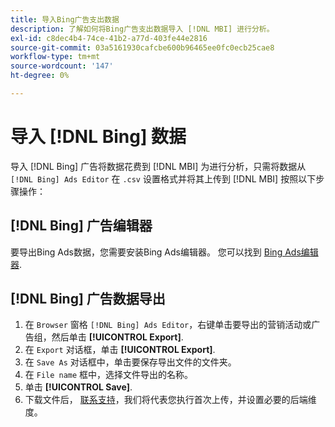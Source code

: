 ```yaml
---
title: 导入Bing广告支出数据
description: 了解如何将Bing广告支出数据导入 [!DNL MBI] 进行分析。
exl-id: c8dec4b4-74ce-41b2-a77d-403fe44e2816
source-git-commit: 03a5161930cafcbe600b96465ee0fc0ecb25cae8
workflow-type: tm+mt
source-wordcount: '147'
ht-degree: 0%

---
```


# 导入 [!DNL Bing] 数据

导入 [!DNL Bing] 广告将数据花费到 [!DNL MBI] 为进行分析，只需将数据从 `[!DNL Bing] Ads Editor` 在 `.csv` 设置格式并将其上传到 [!DNL MBI] 按照以下步骤操作：

## [!DNL Bing] 广告编辑器

要导出Bing Ads数据，您需要安装Bing Ads编辑器。 您可以找到 [Bing Ads编辑器](https://advertise.bingads.microsoft.com/en-us/bingads-editor).

## [!DNL Bing] 广告数据导出

1. 在 `Browser` 窗格 `[!DNL Bing] Ads Editor`，右键单击要导出的营销活动或广告组，然后单击 **[!UICONTROL Export]**.
1. 在 `Export` 对话框，单击 **[!UICONTROL Export]**.
1. 在 `Save As` 对话框中，单击要保存导出文件的文件夹。
1. 在 `File name` 框中，选择文件导出的名称。
1. 单击 **[!UICONTROL Save]**.
1. 下载文件后，  [联系支持](../../../guide-overview.md)，我们将代表您执行首次上传，并设置必要的后端维度。
